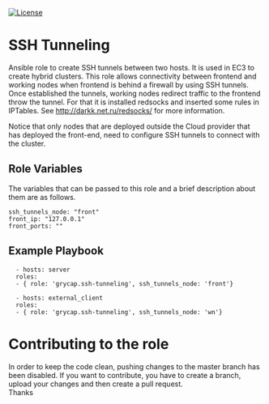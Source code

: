 [![License](https://img.shields.io/badge/license-Apache%202-blue.svg)](https://www.apache.org/licenses/LICENSE-2.0)

SSH Tunneling
=============

Ansible role to create SSH tunnels between two hosts. It is used in EC3 to create hybrid clusters.
This role allows connectivity between frontend and working nodes when frontend is behind a firewall by using SSH tunnels. Once established the tunnels, working nodes redirect traffic to the frontend throw the tunnel. For that it is installed redsocks and inserted some rules in IPTables. See http://darkk.net.ru/redsocks/ for more information.

Notice that only nodes that are deployed outside the Cloud provider that has deployed the front-end, need to configure SSH tunnels to connect with the cluster.

Role Variables
--------------

The variables that can be passed to this role and a brief description about them are as follows.

	ssh_tunnels_node: "front"
	front_ip: "127.0.0.1"
	front_ports: ""

Example Playbook
----------------
```
  - hosts: server
  roles:
  - { role: 'grycap.ssh-tunneling', ssh_tunnels_node: 'front'}
```
```
  - hosts: external_client
  roles:
  - { role: 'grycap.ssh-tunneling', ssh_tunnels_node: 'wn'}
```

Contributing to the role
========================
In order to keep the code clean, pushing changes to the master branch has been disabled. If you want to contribute, you have to create a branch, upload your changes and then create a pull request.  
Thanks
